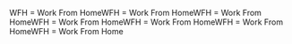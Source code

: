 WFH = Work From HomeWFH = Work From HomeWFH = Work From HomeWFH = Work From HomeWFH = Work From HomeWFH = Work From HomeWFH = Work From Home
